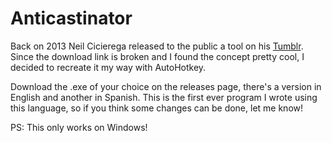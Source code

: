 # Anticastinator

Back on 2013 Neil Cicierega released to the public a tool on his [Tumblr](https://neilblr.com/post/58757345346). Since the download link is broken and I found the concept pretty cool, I decided to recreate it my way with AutoHotkey.

Download the .exe of your choice on the releases page, there's a version in English and another in Spanish. This is the first ever program I wrote using this language, so if you think some changes can be done, let me know!

PS: This only works on Windows!
